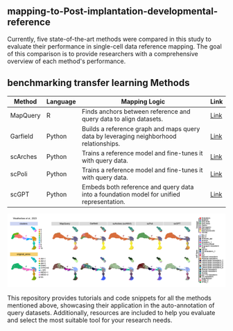 ## mapping-to-Post-implantation-developmental-reference

Currently, five state-of-the-art methods were compared in this study to evaluate their performance in single-cell data reference mapping. 
The goal of this comparison is to provide researchers with a comprehensive overview of each method's performance.

## benchmarking transfer learning Methods

| Method    | Language | Mapping Logic                                                                                     | Link                                                                                                   |
|-----------|----------|---------------------------------------------------------------------------------------------------|--------------------------------------------------------------------------------------------------------|
| MapQuery  | R        | Finds anchors between reference and query data to align datasets.                                | [Link](https://satijalab.org/seurat/articles/integration_mapping)                                     |
| Garfield  | Python   | Builds a reference graph and maps query data by leveraging neighborhood relationships.           | [Link](https://garfield-bio.readthedocs.io/en/latest/?badge=latest)                                   |
| scArches  | Python   | Trains a reference model and fine-tunes it with query data.                                      | [Link](https://docs.scarches.org/en/latest/scanvi_surgery_pipeline.html)                              |
| scPoli    | Python   | Trains a reference model and fine-tunes it with query data.                                      | [Link](https://docs.scarches.org/en/latest/scpoli_surgery_pipeline.html)                              |
| scGPT     | Python   | Embeds both reference and query data into a foundation model for unified representation.          | [Link](https://github.com/bowang-lab/scGPT/blob/main/tutorials/Tutorial_Reference_Mapping.ipynb)      |

![overview](1.portal_images/transfer_learning-01.jpg)

This repository provides tutorials and code snippets for all the methods mentioned above, showcasing their application in the auto-annotation of query datasets. Additionally, resources are included to help you evaluate and select the most suitable tool for your research needs.
